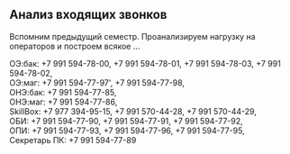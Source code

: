 ## Анализ входящих звонков

Вспомним предыдущий семестр. Проанализируем нагрузку на операторов и построем всякое ...

OЭ:бак: +7 991 594-78-00,  +7 991 594-78-01, +7 991 594-78-03, +7 991 594-78-02,</br>
OЭ:маг: +7 991 594-77-97', +7 991 594-77-98,</br>
ОНЭ:бак: +7 991 594-77-85,</br>
ОНЭ:маг: +7 991 594-77-86,</br>
SkillBox: +7 977 394-95-15, +7 991 570-44-28, +7 991 570-44-29,</br>
ОБИ: +7 991 594-77-90, +7 991 594-77-91, +7 991 594-77-92,</br>
ОПИ: +7 991 594-77-93, +7 991 594-77-96, +7 991 594-77-95,</br>
Секретарь ПК: +7 991 594-77-89
